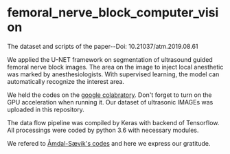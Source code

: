 # femoral_nerve_block_computer_vision
The dataset and scripts of the paper--Doi: 10.21037/atm.2019.08.61

We applied the U-NET framework on segmentation of ultrasound guided femoral nerve block images. The area on the image to inject local anesthetic was marked by anesthesiologists. With supervised learning, the model can automatically recognize the interest area.

We held the codes on the [google colabratory](https://colab.research.google.com/drive/1rkGuUPwE1pC7evUMiq8WrgDY0sr13Nx6). Don't forget to turn on the GPU acceleration when running it. Our dataset of ultrasonic IMAGEs was uploaded in this repository.

The data flow pipeline was compiled by Keras with backend of Tensorflow. All processings were coded by python 3.6 with necessary modules.

We refered to [Åmdal-Sævik's codes](https://www.kaggle.com/keegil/keras-u-net-starter-lb-0-277) and here we express our gratitude.
